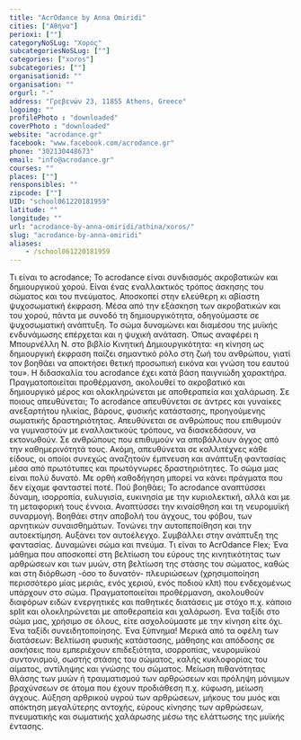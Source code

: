 ```yaml
---
title: "AcrOdance by Anna Omiridi"
cities: ["Αθήνα"]
perioxi: [""]
categoryNoSLug: "Χορός"
subcategoriesNoSLug: [""]
categories: ["xoros"]
subcategories: [""]
organisationid: ""
organisation: ""
orgurl: "-"
address: "Γρεβενών 23, 11855 Athens, Greece"
logoimg: ""
profilePhoto : "downloaded"
coverPhoto : "downloaded"
website: "acrodance.gr"
facebook: "www.facebook.com/acrodance.gr"
phone: "302130448673"
email: "info@acrodance.gr"
courses: ""
places: [""]
rensponsibles: ""
zipcode: [""]
UID: "school061220181959"
latitude: ""
longitude: ""
url: "acrodance-by-anna-omiridi/athina/xoros/"
slug: "acrodance-by-anna-omiridi"
aliases:
    - /school061220181959
---
```





Τι είναι το acrodance; Το acrodance είναι συνδιασμός ακροβατικών και δημιουργικού χορού. Είναι ένας εναλλακτικός τρόπος άσκησης του σώματος και του πνεύματος. Αποσκοπεί στην ελεύθερη κι αβίαστη ψυχοσωματική έκφραση. Μέσα από την εξάσκηση των ακροβατικών και του χορού, πάντα με συνοδό τη δημιουργικότητα, οδηγούμαστε σε ψυχοσωματική ανάπτυξη. Το σώμα δυναμώνει και διαμέσου της μυϊκής ενδυνάμωσης επέρχεται και η ψυχική ανάταση. Όπως αναφέρει η Μπουρνέλλη Ν. στο βιβλίο Κινητική Δημιουργικότητα: «η κίνηση ως δημιουργική έκφραση παίζει σημαντικό ρόλο στη ζωή του ανθρώπου, γιατί τον βοηθάει να αποκτήσει θετική προσωπική εικόνα και γνώση του εαυτού του». Η διδασκαλία του acrodance έχει κατά βάση παιγνιώδη χαρακτήρα. Πραγματοποιείται προθέρμανση, ακολουθεί το ακροβατικό και δημιουργικό μέρος και ολοκληρώνεται με αποθεραπεία και χαλάρωση. Σε ποιους απευθύνεται; Το acrodance απευθύνεται σε άντρες και γυναίκες ανεξαρτήτου ηλικίας, βάρους, φυσικής κατάστασης, προηγούμενης σωματικής δραστηριότητας. Απευθύνεται σε ανθρώπους που επιθυμούν να γυμναστούν με εναλλακτικούς τρόπους, να διασκεδάσουν, να εκτονωθούν. Σε ανθρώπους που επιθυμούν να αποβάλλουν άγχος από την καθημερινότητά τους. Ακόμη, απευθύνεται σε καλλιτέχνες κάθε είδους, οι οποίοι συνεχώς αναζητούν έμπνευση και ανάπτυξη φαντασίας μέσα από πρωτότυπες και πρωτόγνωρες δραστηριότητες. Το σώμα μας είναι πολύ δυνατό. Με ορθή καθοδήγηση μπορεί να κάνει πράγματα που δεν είχαμε φανταστεί ποτέ. Πού βοηθάει; Το acrodance αναπτύσσει δύναμη, ισορροπία, ευλυγισία, ευκινησία με την κυριολεκτική, αλλά και με τη μεταφορική τους έννοια. Αναπτύσσει την κιναίσθηση και τη νευρομυϊκή συναρμογή. Βοηθάει στην αποβολή του άγχους, του φόβου, των αρνητικών συναισθημάτων. Τονώνει την αυτοπεποίθηση και την αυτοεκτίμηση. Αυξάνει τον αυτοέλεγχο. Συμβάλλει στην ανάπτυξη της φαντασίας. Δυναμώνει σώμα και πνεύμα. Τι είναι το AcrOdance Flex; Ένα μάθημα που αποσκοπεί στη βελτίωση του εύρους της κινητικότητας των αρθρώσεων και των μυών, στη βελτίωση της στάσης του σώματος, καθώς και στη διόρθωση -όσο το δυνατόν- πλευριώσεων (χρησιμοποίηση περισσότερο μίας μεριάς, ενός χεριού, ενός ποδιού κλπ) που ενδεχομένως υπάρχουν στο σώμα. Πραγματοποιείται προθέρμανση, ακολουθούν διαφόρων ειδών ενεργητικές και παθητικές διατάσεις με στόχο π.χ. κάποιο split και ολοκληρώνεται με αποθεραπεία και χαλάρωση. Ένα ταξίδι στο σώμα μας, χρήσιμο σε όλους, είτε ασχολούμαστε με την κίνηση είτε όχι. Ένα ταξίδι συνειδητοποίησης. Ένα ξύπνημα! Μερικά από τα οφέλη των διατάσεων: Βελτίωση φυσικής κατάστασης, μάθησης και απόδοσης σε ασκήσεις που εμπεριέχουν επιδεξιότητα, ισορροπίας, νευρομυϊκού συντονισμού, σωστής στάσης του σώματος, καλής κυκλοφορίας του αίματος, αντίληψης και γνώσης του σώματος. Μείωση πιθανότητας θλάσης των μυών ή τραυματισμού των αρθρώσεων και πρόληψη μόνιμων βραχύνσεων σε άτομα που έχουν προδιάθεση π.χ. κύφωση, μείωση άγχους. Αύξηση αρθρικού υγρού των αρθρώσεων, μήκους του μυός και απόκτηση μεγαλύτερης αντοχής, εύρους κίνησης των αρθρώσεων, πνευματικής και σωματικής χαλάρωσης μέσω της ελάττωσης της μυϊκής έντασης.